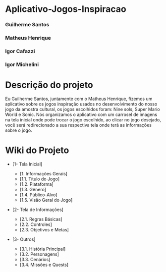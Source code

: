 # Aplicativo-Jogos-Inspiracao

### Guilherme Santos
### Matheus Henrique 
### Igor Cafazzi 
### Igor Michelini

# Descrição do projeto 
  Eu Guilherme Santos, juntamente com o Matheus Henrique, fizemos um aplicativo sobre os jogos inspiração usados no desenvolvimento do nosso jogo da amostra cultural, os jogos escolhidos foram: Nine sols, Super Mario World e Sonic. Nós organizamos o aplicativo com um carrosel de imagens na tela inicial onde pode trocar o jogo escolhido, ao clicar no jogo desejado, você será redirecionado a sua respectiva tela onde terá as informações sobre o jogo.

# Wiki do Projeto

- [1- Tela Inicial]  
    - [1. Informações Gerais]  
    - [1.1. Título do Jogo]  
    - [1.2. Plataforma]  
    - [1.3. Gênero]  
    - [1.4. Público-Alvo]  
    - [1.5. Visão Geral do Jogo]

- [2- Tela de Informações]  
    - [2.1. Regras Básicas]  
    - [2.2. Controles]  
    - [2.3. Objetivos e Metas]

- [3- Outros]  
    - [3.1. História Principal]  
    - [3.2. Personagens]  
    - [3.3. Cenários]  
    - [3.4. Missões e Quests]
